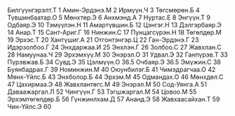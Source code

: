 Билгүүнгэрэлт.Т 1
Амин-Эрдэнэ.М 2
Ирмүүн.Ч 3
Төгсмөрөн.Б 4
Түвшинбаатар.О 5
Мөнхтөр.Э 6
Анхмэнд.А 7
Нуртас.Е 8
Энгүүн.Т 9
Одбаяр.Э 10
Тэмүүлэн.Н 11
Амартүвшин.Б 12
Цэнгэг.Н 13
Дэлгэрбаяр.Э 14
Анар.Т 15
Сант-Ариг.Г 16
Нинжин.С 17
Пунцагсүрэн.Н 18
Төгөлдөр.М 19
Эрхэс.Т 20
Хантүшиг.А 21
Отгонтэнгэр.Ц 22
Ган-Эрдэнэ.Г 23
Идэрзолбоо.Г 24
Энхдаржаа.И 25
Энхлэн.Г 26
Золбоо.С 27
Жавхлан.С 28
Намуунаа.Ч 29
Эрхэмхүү.М 30
Энэрэл.О 31
Удвал.Э 32
Ганпүрэв.Т 33
Пүрэвжав.Б 34
Сувд.Э 35
Цэлмүүн.О 36.5
Очбаяр.Э 36.5
Эмүжин.С 38
Буянбадрах.Г 39
Номинжин.М 40
Оюунбилэг.Б 41
Чимэдрагчаа.О 42
Мөнх-Үйлс.Б 43
Энхболор.Б 44
Эрхэм.М 45
Одмандах.О 46
Мөнхдөл.С 47
Цахирмаа.Э 48
Жавхлантөгс.М 49
Энэрэл.М 50
Сод-Уянга.А 51
Даваажаргал.Л 52
Чингүүн.Г 53
Тэгшжаргал.М 54
Цовоо.М 55
Эрхэмтөгөлдөр.Б 56
Гүнжинлхам.Д 57
Ананд.Э 58
Жавхаасайхан.Т 59
Чин-Үйлс.Э 60
